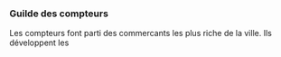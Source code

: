 ### Guilde des compteurs
Les compteurs font parti des commercants les plus riche de la ville. Ils développent les 